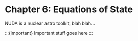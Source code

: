 # Chapter 6: Equations of State

NUDA is a nuclear astro toolkit, blah blah...

:::{important}
Important stuff goes here
:::
